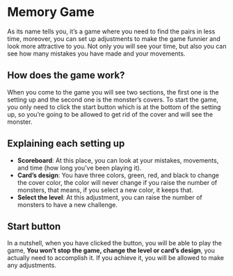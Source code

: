 # Memory Game
As its name tells you, it’s a game where you need to find the pairs in less time, moreover, you can set up adjustments to make the game funnier and look more attractive to you. Not only you will see your time, but also you can see how many mistakes you have made and your movements.

## How does the game work?
When you come to the game you will see two sections, the first one is the setting up and the second one is the monster’s covers. To start the game, you only need to click the start button which is at the bottom of the setting up, so you’re going to be allowed to get rid of the cover and will see the monster.

## Explaining each setting up
  - **Scoreboard**: At this place, you can look at your mistakes, movements, and time (how long you’ve been playing it).
  - **Card’s design**: You have three colors, green, red, and black to change the cover color, the color will never change if you raise the number of monsters, that means, if you select a new color, it keeps that.
  - **Select the level**: At this adjustment, you can raise the number of monsters to have a new challenge.

## Start button
In a nutshell, when you have clicked the button, you will be able to play the game, **You won’t stop the game,  change the level or card’s design**, you actually need to accomplish it. If you achieve it, you will be allowed to make any adjustments.
